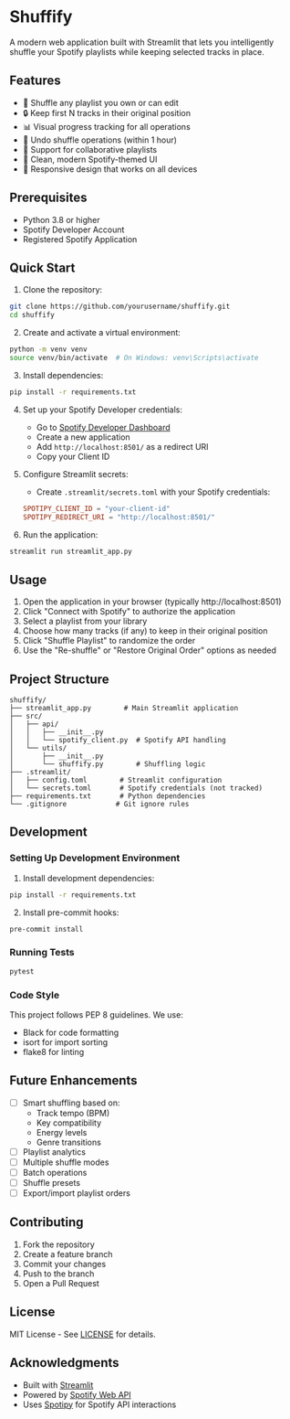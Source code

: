 # Shuffify

A modern web application built with Streamlit that lets you intelligently shuffle your Spotify playlists while keeping selected tracks in place.

## Features
- 🎵 Shuffle any playlist you own or can edit
- 🔒 Keep first N tracks in their original position
- 📊 Visual progress tracking for all operations
- 🔄 Undo shuffle operations (within 1 hour)
- 👥 Support for collaborative playlists
- 🎨 Clean, modern Spotify-themed UI
- 📱 Responsive design that works on all devices

## Prerequisites
- Python 3.8 or higher
- Spotify Developer Account
- Registered Spotify Application

## Quick Start

1. Clone the repository:
```bash
git clone https://github.com/yourusername/shuffify.git
cd shuffify
```

2. Create and activate a virtual environment:
```bash
python -m venv venv
source venv/bin/activate  # On Windows: venv\Scripts\activate
```

3. Install dependencies:
```bash
pip install -r requirements.txt
```

4. Set up your Spotify Developer credentials:
   - Go to [Spotify Developer Dashboard](https://developer.spotify.com/dashboard)
   - Create a new application
   - Add `http://localhost:8501/` as a redirect URI
   - Copy your Client ID

5. Configure Streamlit secrets:
   - Create `.streamlit/secrets.toml` with your Spotify credentials:
   ```toml
   SPOTIPY_CLIENT_ID = "your-client-id"
   SPOTIPY_REDIRECT_URI = "http://localhost:8501/"
   ```

6. Run the application:
```bash
streamlit run streamlit_app.py
```

## Usage

1. Open the application in your browser (typically http://localhost:8501)
2. Click "Connect with Spotify" to authorize the application
3. Select a playlist from your library
4. Choose how many tracks (if any) to keep in their original position
5. Click "Shuffle Playlist" to randomize the order
6. Use the "Re-shuffle" or "Restore Original Order" options as needed

## Project Structure
```
shuffify/
├── streamlit_app.py        # Main Streamlit application
├── src/
│   ├── api/
│   │   ├── __init__.py
│   │   └── spotify_client.py  # Spotify API handling
│   └── utils/
│       ├── __init__.py
│       └── shuffify.py        # Shuffling logic
├── .streamlit/
│   ├── config.toml        # Streamlit configuration
│   └── secrets.toml       # Spotify credentials (not tracked)
├── requirements.txt       # Python dependencies
└── .gitignore            # Git ignore rules
```

## Development

### Setting Up Development Environment

1. Install development dependencies:
```bash
pip install -r requirements.txt
```

2. Install pre-commit hooks:
```bash
pre-commit install
```

### Running Tests

```bash
pytest
```

### Code Style

This project follows PEP 8 guidelines. We use:
- Black for code formatting
- isort for import sorting
- flake8 for linting

## Future Enhancements

- [ ] Smart shuffling based on:
  - Track tempo (BPM)
  - Key compatibility
  - Energy levels
  - Genre transitions
- [ ] Playlist analytics
- [ ] Multiple shuffle modes
- [ ] Batch operations
- [ ] Shuffle presets
- [ ] Export/import playlist orders

## Contributing

1. Fork the repository
2. Create a feature branch
3. Commit your changes
4. Push to the branch
5. Open a Pull Request

## License

MIT License - See [LICENSE](LICENSE) for details.

## Acknowledgments

- Built with [Streamlit](https://streamlit.io/)
- Powered by [Spotify Web API](https://developer.spotify.com/documentation/web-api/)
- Uses [Spotipy](https://spotipy.readthedocs.io/) for Spotify API interactions 